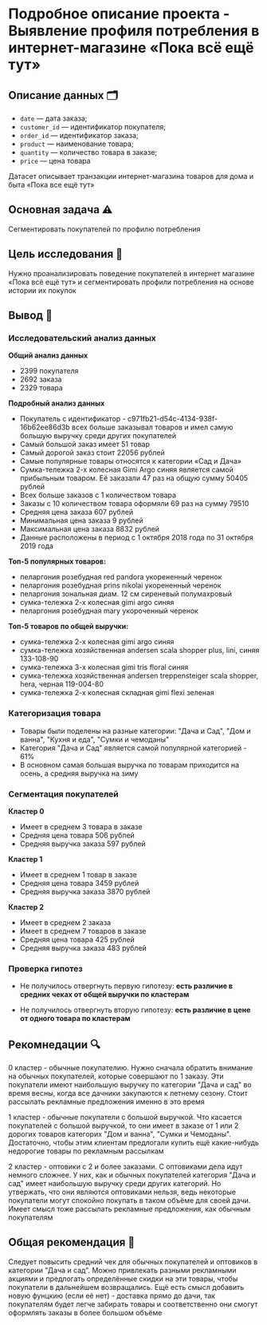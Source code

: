# Подробное описание проекта - Выявление профиля потребления в интернет-магазине «Пока всё ещё тут»

## Описание данных 🗂

- `date` — дата заказа;
- `customer_id` — идентификатор покупателя;
- `order_id` — идентификатор заказа;
- `product` — наименование товара;
- `quantity` — количество товара в заказе;
- `price` — цена товара

Датасет описывает транзакции интернет-магазина товаров для дома и быта «Пока все ещё тут»

## Основная задача ⚠️

Сегментировать покупателей по профилю потребления

## Цель исследования 🎯

Нужно проанализировать поведение покупателей в интернет магазине «Пока всё ещё тут» и сегментировать профили потребления на основе истории их покупок

## Вывод 📝

### Исследовательский анализ данных

**Общий анализ данных**

* 2399 покупателя
* 2692 заказа
* 2329 товара

**Подробный анализ данных**
 
* Покупатель с идентификатор - c971fb21-d54c-4134-938f-16b62ee86d3b всех больше заказывал товаров и имел самую большую выручку среди других покупателей
* Самый большой заказ имеет 51 товар
* Самый дорогой заказ стоит 22056 рублей
* Самые популярные товары относятся к категории «Сад и Дача»
* Cумка-тележка 2-х колесная Gimi Argo синяя является самой прибыльным товаром. Её заказали 47 раз на общую сумму 50405 рублей
* Всех больше заказов с 1 количеством товара
* Заказы с 10 количеством товара оформяли 69 раз на сумму 79510
* Средняя цена заказа 607 рублей
* Минимальная цена заказа 9 рублей
* Максимальная цена заказа 8832 рублей
* Данные расположены в период с 1 октября 2018 года по 31 октября 2019 года

**Топ-5 популярных товаров:**

* пеларгония розебудная red pandora укорененный черенок
* пеларгония розебудная prins nikolai укорененный черенок
* пеларгония зональная диам. 12 см сиреневый полумахровый
* сумка-тележка 2-х колесная gimi argo синяя                           
* пеларгония розебудная mary укороченный черенок

**Топ-5 товаров по общей выручки:**

* сумка-тележка 2-х колесная gimi argo синяя
* сумка-тележка хозяйственная andersen scala shopper plus, lini, синяя 133-108-90
* сумка-тележка 3-х колесная gimi tris floral синяя
* сумка-тележка хозяйственная andersen treppensteiger scala shopper, hera, черная 119-004-80
* сумка-тележка 2-х колесная складная gimi flexi зеленая 

### Категоризация товара

* Товары были поделены на разные категории: "Дача и Сад", "Дом и ванна", "Кухня и еда", "Сумки и чемоданы"
* Категория "Дача и Сад" является самой популярной категорией - 61%
* В основном самая большая выручка по товарам приходится на осень, а средняя выручка на зиму

### Сегментация покупателей

**Кластер 0**

* Имеет в среднем 3 товара в заказе
* Средняя цена товара 506 рублей
* Средняя выручка заказа 597 рублей

**Кластер 1**

* Имеет в среднем 1 товар в заказе
* Средняя цена товара 3459 рублей
* Средняя выручка заказа 3870 рублей

**Кластер 2**

* Имеет в среднем 2 заказа
* Имеет в среднем 7 товаров в заказе
* Средняя цена товара 425 рублей
* Средняя выручка заказа 483 рублей

### Проверка гипотез

* Не получилось отвергнуть первую гипотезу: **есть различие в средних чеках от общей выручки по кластерам**

* Не получилось отвергнуть вторую гипотезу: **есть различие в цене от одного товара по кластерам**

## Рекомнедации 🔍

0 кластер - обычные покупателию. Нужно сначала обратить внимание на обычных покупателей, которые совершают по 1 заказу. Эти покупатели имеют наибольшую выручку по категории "Дача и сад" во время весны, когда все дачники закупаются к летнему сезону. Стоит рассылать рекламные предложения именно в это время

1 кластер - обычные покупатели с большой выручкой. Что касается покупателей с большой выручкой, то они имеет в заказе от 1 или 2 дорогих товаров категорих "Дом и ванна",  "Сумки и Чемоданы". Достаточно, чтобы этим клиентам предлогали купить ещё какие-нибудь недорогие товары по рекламным рассылкам

2 кластер - оптовики с 2 и более заказами. С оптовиками дела идут немного сложнее. У них, как и обычных покупателей категория "Дача и сад" имеет наибольшую выручку среди других категорий. Но утвержать, что они являются оптовиками нельзя, ведь некоторые покупатели могут спокойно покупать в таком объёме для своей дачи. Имеет смысл тоже рассылать рекламные предложения, как обычным покупателям

## Общая рекомендация 🔎

Следует повысить средний чек для обычных покупателей и оптовиков в категории "Дача и сад". Можно привлекать разными рекламными акциями и предлогать определённые скидки на эти товары, чтобы покупатели в дальнейшем возвращались. Ещё есть смысл добавить новую фунцкию (если её нет) - доставка прямо до дачи, так покупателям будет легче забирать товары и соответственно они смогут оформлять заказы в более большом объёме
